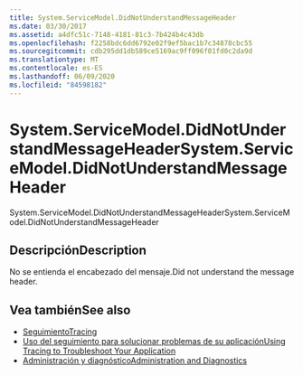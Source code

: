 ```yaml
---
title: System.ServiceModel.DidNotUnderstandMessageHeader
ms.date: 03/30/2017
ms.assetid: a4dfc51c-7148-4181-81c3-7b424b4c43db
ms.openlocfilehash: f2258bdc6dd6792e02f9ef5bac1b7c34878cbc55
ms.sourcegitcommit: cdb295dd1db589ce5169ac9ff096f01fd0c2da9d
ms.translationtype: MT
ms.contentlocale: es-ES
ms.lasthandoff: 06/09/2020
ms.locfileid: "84598182"
---
```

# <a name="systemservicemodeldidnotunderstandmessageheader"></a><span data-ttu-id="2c407-102">System.ServiceModel.DidNotUnderstandMessageHeader</span><span class="sxs-lookup"><span data-stu-id="2c407-102">System.ServiceModel.DidNotUnderstandMessageHeader</span></span>
<span data-ttu-id="2c407-103">System.ServiceModel.DidNotUnderstandMessageHeader</span><span class="sxs-lookup"><span data-stu-id="2c407-103">System.ServiceModel.DidNotUnderstandMessageHeader</span></span>  
  
## <a name="description"></a><span data-ttu-id="2c407-104">Descripción</span><span class="sxs-lookup"><span data-stu-id="2c407-104">Description</span></span>  
 <span data-ttu-id="2c407-105">No se entienda el encabezado del mensaje.</span><span class="sxs-lookup"><span data-stu-id="2c407-105">Did not understand the message header.</span></span>  
  
## <a name="see-also"></a><span data-ttu-id="2c407-106">Vea también</span><span class="sxs-lookup"><span data-stu-id="2c407-106">See also</span></span>

- [<span data-ttu-id="2c407-107">Seguimiento</span><span class="sxs-lookup"><span data-stu-id="2c407-107">Tracing</span></span>](index.md)
- [<span data-ttu-id="2c407-108">Uso del seguimiento para solucionar problemas de su aplicación</span><span class="sxs-lookup"><span data-stu-id="2c407-108">Using Tracing to Troubleshoot Your Application</span></span>](using-tracing-to-troubleshoot-your-application.md)
- [<span data-ttu-id="2c407-109">Administración y diagnóstico</span><span class="sxs-lookup"><span data-stu-id="2c407-109">Administration and Diagnostics</span></span>](../index.md)
